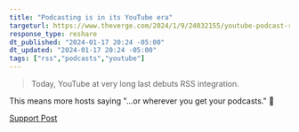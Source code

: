 ```yaml
---
title: "Podcasting is in its YouTube era"
targeturl: https://www.theverge.com/2024/1/9/24032155/youtube-podcast-rss-spotify-apple-audacy-bankruptcy
response_type: reshare
dt_published: "2024-01-17 20:24 -05:00"
dt_updated: "2024-01-17 20:24 -05:00"
tags: ["rss","podcasts","youtube"]
---
```


> Today, YouTube at very long last debuts RSS integration.

This means more hosts saying "...or wherever you get your podcasts." :slightly_smiling_face:

[Support Post](https://support.google.com/youtube/answer/13973017)